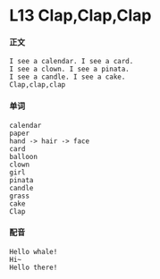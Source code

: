 # L13 Clap,Clap,Clap

#### 正文

    I see a calendar. I see a card.
    I see a clown. I see a pinata.
    I see a candle. I see a cake.
    Clap,clap,clap

#### 单词

    calendar
    paper
    hand -> hair -> face
    card
    balloon
    clown
    girl
    pinata
    candle
    grass
    cake
    Clap

#### 配音

    Hello whale!
    Hi~
    Hello there!

